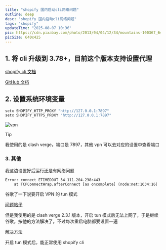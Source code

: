 ```yaml
---
title: "shopify 国内启动cli网络问题"
outline: deep
desc: "shopify 国内启动cli网络问题"
tags: "shopify"
updateTime: "2025-08-07 10:36"
pic: https://cdn.pixabay.com/photo/2013/04/04/12/34/mountains-100367_640.jpg
picSize: 640x425
---
```


## 1. 将 cli 升级到 3.78+，目前这个版本支持设置代理

[shopify cli 文档](https://shopify.dev/docs/api/shopify-cli)

[GitHub 文档](https://github.com/Shopify/cli/blob/d0bbf05c28e22ad8b4ba17767bf7aff28ac71ddc/RELEASE_NOTES/3.78.md?plain=1#L2)

## 2. 设置系统环境变量

```bash
setx SHOPIFY_HTTP_PROXY "http://127.0.0.1:7897"
setx SHOPIFY_HTTPS_PROXY "http://127.0.0.1:7897"
```

![vpn](/notes/shopify/vpn.jpg)

> [!TIP]
> 我使用的是 clash verge，端口是 7897，其他 vpn 可以去对应的设置中查看端口

### 3. 其他

我这边设置好后运行还是有网络问题

```
Error: connect ETIMEDOUT 34.111.204.238:443
    at TCPConnectWrap.afterConnect [as oncomplete] (node:net:1634:16)
```

谷歌了一下说要开启 VPN 的 tun 模式

[问题帖子](https://community.shopify.dev/t/when-running-the-remix-application-an-error-occurred-connect-etimedout-and-the-project-was-terminated/16775)

但是我使用的是 clash verge 2.3.1 版本，开启 tun 模式后无法上网了，于是继续谷歌，按他的方法解决了，不过每次重启电脑都要设置一遍

[解决方法](https://github.com/clash-verge-rev/clash-verge-rev/issues/1490#issuecomment-2348704302)

开启 tun 模式后，能正常使用 shopify cli
